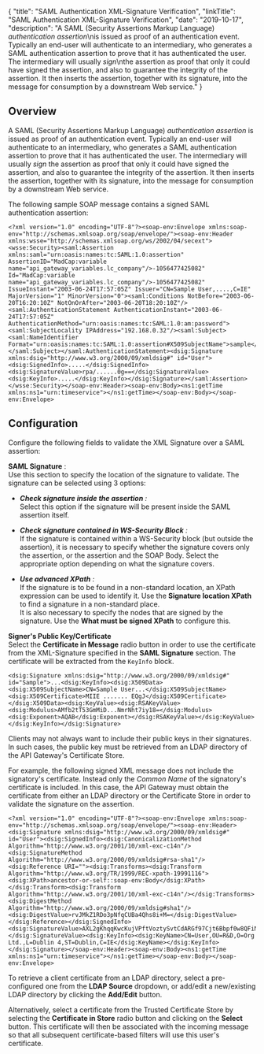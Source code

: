 {
"title": "SAML Authentication XML-Signature Verification",
"linkTitle": "SAML Authentication XML-Signature Verification",
"date": "2019-10-17",
"description": "A SAML (Security Assertions Markup Language) *authentication assertion*\\nis issued as proof of an authentication event. Typically an end-user will authenticate to an intermediary, who generates a SAML authentication assertion to prove that it has authenticated the user. The intermediary will usually *sign*\\nthe assertion as proof that only it could have signed the assertion, and also to guarantee the integrity of the assertion. It then inserts the assertion, together with its signature, into the message for consumption by a downstream Web service."
}
<div id="p_authn_saml_xml_sig_over">

Overview
--------

A SAML (Security Assertions Markup Language) *authentication assertion*
is issued as proof of an authentication event. Typically an end-user will authenticate to an intermediary, who generates a SAML authentication assertion to prove that it has authenticated the user. The intermediary will usually *sign*
the assertion as proof that only it could have signed the assertion, and also to guarantee the integrity of the assertion. It then inserts the assertion, together with its signature, into the message for consumption by a downstream Web service.

The following sample SOAP message contains a signed SAML authentication assertion:

    <?xml version="1.0" encoding="UTF-8"?><soap-env:Envelope xmlns:soap-env="http://schemas.xmlsoap.org/soap/envelope/"><soap-env:Header xmlns:wsse="http://schemas.xmlsoap.org/ws/2002/04/secext"><wsse:Security><saml:Assertion xmlns:saml="urn:oasis:names:tc:SAML:1.0:assertion" AssertionID="MadCap:variable name="api_gateway_variables.lc_company"/>-1056477425082" Id="MadCap:variable name="api_gateway_variables.lc_company"/>-1056477425082" IssueInstant="2003-06-24T17:57:05Z" Issuer="CN=Sample User,....,C=IE" MajorVersion="1" MinorVersion="0"><saml:Conditions NotBefore="2003-06-20T16:20:10Z" NotOnOrAfter="2003-06-20T18:20:10Z"/><saml:AuthenticationStatement AuthenticationInstant="2003-06-24T17:57:05Z" AuthenticationMethod="urn:oasis:names:tc:SAML:1.0:am:password"><saml:SubjectLocality IPAddress="192.168.0.32"/><saml:Subject><saml:NameIdentifier Format="urn:oasis:names:tc:SAML:1.0:assertion#X509SubjectName">sample</saml:NameIdentifier></saml:Subject></saml:AuthenticationStatement><dsig:Signature xmlns:dsig="http://www.w3.org/2000/09/xmldsig#" id="User"><dsig:SignedInfo>.....</dsig:SignedInfo><dsig:SignatureValue>rpa/......0g==</dsig:SignatureValue><dsig:KeyInfo>.....</dsig:KeyInfo></dsig:Signature></saml:Assertion></wsse:Security></soap-env:Header><soap-env:Body><ns1:getTime xmlns:ns1="urn:timeservice"></ns1:getTime></soap-env:Body></soap-env:Envelope>

</div>

<div id="p_authn_saml_xml_sig_conf">

Configuration
-------------

Configure the following fields to validate the XML Signature over a SAML assertion:

**SAML Signature**
:\
Use this section to specify the location of the signature to validate. The signature can be selected using 3 options:

-   ***Check signature inside the assertion**
    :*\
    Select this option if the signature will be present inside the SAML assertion itself.

-   ***Check signature contained in WS-Security Block**
    :*\
    If the signature is contained within a WS-Security block (but outside the assertion), it is necessary to specify whether the signature covers only the assertion, or the assertion and the SOAP Body. Select the appropriate option depending on what the signature covers.

-   ***Use advanced XPath**
    :*\
    If the signature is to be found in a non-standard location, an XPath expression can be used to identify it. Use the **Signature location XPath**
    to find a signature in a non-standard place.\
    It is also necessary to specify the nodes that are signed by the signature. Use the **What must be signed XPath**
    to configure this.

**Signer's Public Key/Certificate**\
Select the **Certificate in Message**
radio button in order to use the certificate from the XML-Signature specified in the **SAML Signature**
section. The certificate will be extracted from the `KeyInfo`
block.

    <dsig:Signature xmlns:dsig="http://www.w3.org/2000/09/xmldsig#" id="Sample">...<dsig:KeyInfo><dsig:X509Data><dsig:X509SubjectName>CN=Sample User...</dsig:X509SubjectName><dsig:X509Certificate>MIIE ....... EQgJ</dsig:X509Certificate></dsig:X509Data><dsig:KeyValue><dsig:RSAKeyValue><dsig:Modulus>AMfb2tT53GmMiD...NmrNht7iy18=</dsig:Modulus><dsig:Exponent>AQAB</dsig:Exponent></dsig:RSAKeyValue></dsig:KeyValue></dsig:KeyInfo></dsig:Signature>

Clients may not always want to include their public keys in their signatures. In such cases, the public key must be retrieved from an LDAP directory of the API Gateway's Certificate Store.

For example, the following signed XML message does not include the signatory's certificate. Instead only the *Common Name*
of the signatory's certificate is included. In this case, the API Gateway must obtain the certificate from either an LDAP directory or the Certificate Store in order to validate the signature on the assertion.

    <?xml version="1.0" encoding="UTF-8"?><soap-env:Envelope xmlns:soap-env="http://schemas.xmlsoap.org/soap/envelope/"><soap-env:Header><dsig:Signature xmlns:dsig="http://www.w3.org/2000/09/xmldsig#" id="User"><dsig:SignedInfo><dsig:CanonicalizationMethod Algorithm="http://www.w3.org/2001/10/xml-exc-c14n"/><dsig:SignatureMethod Algorithm="http://www.w3.org/2000/09/xmldsig#rsa-sha1"/><dsig:Reference URI=""><dsig:Transforms><dsig:Transform Algorithm="http://www.w3.org/TR/1999/REC-xpath-19991116"><dsig:XPath>ancestor-or-self::soap-env:Body</dsig:XPath></dsig:Transform><dsig:Transform Algorithm="http://www.w3.org/2001/10/xml-exc-c14n"/></dsig:Transforms><dsig:DigestMethod Algorithm="http://www.w3.org/2000/09/xmldsig#sha1"/><dsig:DigestValue>rvJMkZ1RDo3pNfqCUBa4Qhs8i+M=</dsig:DigestValue></dsig:Reference></dsig:SignedInfo><dsig:SignatureValue>AXL2gKhqqKwcKujVPftVoztySvtCdARGf97Cjt6Bbpf0w8QFiNuLJncQVnKBcQ+91KvudYZ/Sk8u7tXhoEiLvNwg76B2STPh+ypEWO+J7OSPedlUdnfVRRvWvjYLwJVjGNZ+mMTxvfO1wwcIb2Hg94n1BOaeBrNJ+2uO4i87W5TyufAGI+V8S6oSpPc5KQeHLXoyHS2+fXyqReSiwdhOeli4D4xT+HbjRgYJIwIikXn2k1FrD/hnd1/xVf/LjrOwoY9id8W3IcZAzMIRh5SBZjWHYOQzk79xy4YDpzNVYIOBlaAFqzg9G+Z4VYj+RdgrIVHhOXt+mq+fGZV6VheWGQ==</dsig:SignatureValue><dsig:KeyInfo><dsig:KeyName>CN=User,OU=R&D,O=Org Ltd.,L=Dublin 4,ST=Dublin,C=IE</dsig:KeyName></dsig:KeyInfo></dsig:Signature></soap-env:Header><soap-env:Body><ns1:getTime xmlns:ns1="urn:timeservice"></ns1:getTime></soap-env:Body></soap-env:Envelope>

To retrieve a client certificate from an LDAP directory, select a pre-configured one from the **LDAP Source**
dropdown, or add/edit a new/existing LDAP directory by clicking the **Add/Edit**
button.

Alternatively, select a certificate from the Trusted Certificate Store by selecting the **Certificate in Store**
radio button and clicking on the **Select**
button. This certificate will then be associated with the incoming message so that all subsequent certificate-based filters will use this user's certificate.

</div>
